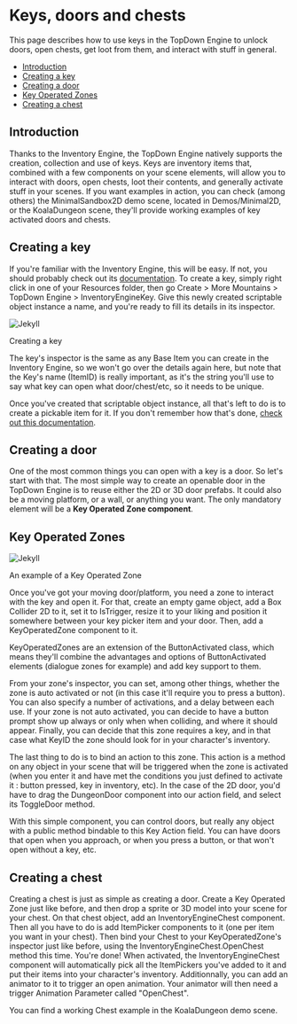 Keys, doors and chests
======================

This page describes how to use keys in the TopDown Engine to unlock doors, open chests, get loot from them, and interact with stuff in general.

-   [Introduction](https://topdown-engine-docs.moremountains.com/keys-doors-and-chests.html#introduction)[](https://topdown-engine-docs.moremountains.com/keys-doors-and-chests.html#introduction)
-   [Creating a key](https://topdown-engine-docs.moremountains.com/keys-doors-and-chests.html#creating-a-key)[](https://topdown-engine-docs.moremountains.com/keys-doors-and-chests.html#creating-a-key)
-   [Creating a door](https://topdown-engine-docs.moremountains.com/keys-doors-and-chests.html#creating-a-door)[](https://topdown-engine-docs.moremountains.com/keys-doors-and-chests.html#creating-a-door)
-   [Key Operated Zones](https://topdown-engine-docs.moremountains.com/keys-doors-and-chests.html#key-operated-zones)[](https://topdown-engine-docs.moremountains.com/keys-doors-and-chests.html#key-operated-zones)
-   [Creating a chest](https://topdown-engine-docs.moremountains.com/keys-doors-and-chests.html#creating-a-chest)[](https://topdown-engine-docs.moremountains.com/keys-doors-and-chests.html#creating-a-chest)

Introduction[](https://topdown-engine-docs.moremountains.com/keys-doors-and-chests.html#introduction)
-----------------------------------------------------------------------------------------------------

Thanks to the Inventory Engine, the TopDown Engine natively supports the creation, collection and use of keys. Keys are inventory items that, combined with a few components on your scene elements, will allow you to interact with doors, open chests, loot their contents, and generally activate stuff in your scenes. If you want examples in action, you can check (among others) the MinimalSandbox2D demo scene, located in Demos/Minimal2D, or the KoalaDungeon scene, they'll provide working examples of key activated doors and chests.

Creating a key[](https://topdown-engine-docs.moremountains.com/keys-doors-and-chests.html#creating-a-key)
---------------------------------------------------------------------------------------------------------

If you're familiar with the Inventory Engine, this will be easy. If not, you should probably check out its [documentation](https://topdown-engine-docs.moremountains.com/inventory.html). To create a key, simply right click in one of your Resources folder, then go Create > More Mountains > TopDown Engine > InventoryEngineKey. Give this newly created scriptable object instance a name, and you're ready to fill its details in its inspector.

![Jekyll](https://topdown-engine-docs.moremountains.com/images/key.png)

Creating a key

The key's inspector is the same as any Base Item you can create in the Inventory Engine, so we won't go over the details again here, but note that the Key's name (ItemID) is really important, as it's the string you'll use to say what key can open what door/chest/etc, so it needs to be unique.

Once you've created that scriptable object instance, all that's left to do is to create a pickable item for it. If you don't remember how that's done, [check out this documentation](http://inventory-engine-docs.moremountains.com/creating-an-item.html#item-picker).

Creating a door[](https://topdown-engine-docs.moremountains.com/keys-doors-and-chests.html#creating-a-door)
-----------------------------------------------------------------------------------------------------------

One of the most common things you can open with a key is a door. So let's start with that. The most simple way to create an openable door in the TopDown Engine is to reuse either the 2D or 3D door prefabs. It could also be a moving platform, or a wall, or anything you want. The only mandatory element will be a **Key Operated Zone component**.

Key Operated Zones[](https://topdown-engine-docs.moremountains.com/keys-doors-and-chests.html#key-operated-zones)
-----------------------------------------------------------------------------------------------------------------

![Jekyll](https://topdown-engine-docs.moremountains.com/images/key-2.png)

An example of a Key Operated Zone

Once you've got your moving door/platform, you need a zone to interact with the key and open it. For that, create an empty game object, add a Box Collider 2D to it, set it to IsTrigger, resize it to your liking and position it somewhere between your key picker item and your door. Then, add a KeyOperatedZone component to it.

KeyOperatedZones are an extension of the ButtonActivated class, which means they'll combine the advantages and options of ButtonActivated elements (dialogue zones for example) and add key support to them.

From your zone's inspector, you can set, among other things, whether the zone is auto activated or not (in this case it'll require you to press a button). You can also specify a number of activations, and a delay between each use. If your zone is not auto activated, you can decide to have a button prompt show up always or only when when colliding, and where it should appear. Finally, you can decide that this zone requires a key, and in that case what KeyID the zone should look for in your character's inventory.

The last thing to do is to bind an action to this zone. This action is a method on any object in your scene that will be triggered when the zone is activated (when you enter it and have met the conditions you just defined to activate it : button pressed, key in inventory, etc). In the case of the 2D door, you'd have to drag the DungeonDoor component into our action field, and select its ToggleDoor method.

With this simple component, you can control doors, but really any object with a public method bindable to this Key Action field. You can have doors that open when you approach, or when you press a button, or that won't open without a key, etc.

Creating a chest[](https://topdown-engine-docs.moremountains.com/keys-doors-and-chests.html#creating-a-chest)
-------------------------------------------------------------------------------------------------------------

Creating a chest is just as simple as creating a door. Create a Key Operated Zone just like before, and then drop a sprite or 3D model into your scene for your chest. On that chest object, add an InventoryEngineChest component. Then all you have to do is add ItemPicker components to it (one per item you want in your chest). Then bind your Chest to your KeyOperatedZone's inspector just like before, using the InventoryEngineChest.OpenChest method this time. You're done! When activated, the InventoryEngineChest component will automatically pick all the ItemPickers you've added to it and put their items into your character's inventory. Additionnally, you can add an animator to it to trigger an open animation. Your animator will then need a trigger Animation Parameter called "OpenChest".

You can find a working Chest example in the KoalaDungeon demo scene.